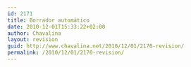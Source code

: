 ```yaml
---
id: 2171
title: Borrador automático
date: 2010-12-01T15:33:22+02:00
author: Chavalina
layout: revision
guid: http://www.chavalina.net/2010/12/01/2170-revision/
permalink: /2010/12/01/2170-revision/
---
```

